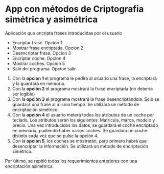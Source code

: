 # App con métodos de Criptografia simétrica y asimétrica

Aplicación que encripta frases introducidas por el usuario

- Encriptar frase. Opcion 1
- Mostrar frase encriptada. Opcion 2
- Desencriptar frase. Opcion 3
- Encriptar coche. Opcion 4
- Mostrar coches. Opcion 5
- Salir del programa. Opcion salir

1. Con la **opción 1** el programa le pedirá al usuario una frase, la encriptará y la guardará en memoria.
2. Con la **opción 2** el programa mostrará la frase encriptada (no debería ser legible)
3. Con la **opción 3** el programa mostrará la frase desencriptándola.
Solo se guardará una frase al mismo tiempo. Se utilizará un método de encriptación simétrico.
4. Con la **opción 4** el usuario meterá todos los atributos de un coche por teclado. Los atributos  serán los siguientes: Matricula, marca, modelo y precio. Una vez introducidos los datos,  se guardará el coche encriptado en memoria, pudiendo haber varios coches. Se guardará un coche distinto cada vez que se pulse la opción 4.
5. Con la **opción 5**, los coches se mostrarán, pero primero habrá que desencriptar la información. Se utilizará un método de encriptación simétrico.

Por último, se repitió todos los requerimientos anteriores con una encriptación asimétrica.
